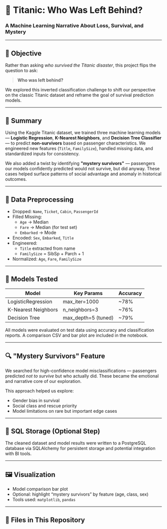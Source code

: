 # 🚢 Titanic: Who Was Left Behind?
### A Machine Learning Narrative About Loss, Survival, and Mystery

---

## 🎯 Objective

Rather than asking *who survived the Titanic disaster*, this project flips the question to ask:

> **Who was left behind?**

We explored this inverted classification challenge to shift our perspective on the classic Titanic dataset and reframe the goal of survival prediction models.

---

## 🧠 Summary

Using the Kaggle Titanic dataset, we trained three machine learning models — **Logistic Regression**, **K-Nearest Neighbors**, and **Decision Tree Classifier** — to predict **non-survivors** based on passenger characteristics. We engineered new features (`Title`, `FamilySize`), handled missing data, and standardized inputs for consistency.

We also added a twist by identifying **"mystery survivors"** — passengers our models confidently predicted would not survive, but did anyway. These cases helped surface patterns of social advantage and anomaly in historical outcomes.

---

## 🧹 Data Preprocessing

- Dropped: `Name`, `Ticket`, `Cabin`, `PassengerId`
- Filled Missing:
  - `Age` → Median
  - `Fare` → Median (for test set)
  - `Embarked` → Mode
- Encoded: `Sex`, `Embarked`, `Title`
- Engineered:
  - `Title` extracted from name
  - `FamilySize` = SibSp + Parch + 1
- Normalized: `Age`, `Fare`, `FamilySize`

---

## 🤖 Models Tested

| Model              | Key Params                   | Accuracy |
|-------------------|------------------------------|----------|
| LogisticRegression | max_iter=1000                | ~78%     |
| K-Nearest Neighbors | n_neighbors=3               | ~76%     |
| Decision Tree      | max_depth=5 (tuned)          | ~79%     |

All models were evaluated on test data using accuracy and classification reports. A comparison CSV and bar plot are included in the notebook.

---

## 🔍 "Mystery Survivors" Feature

We searched for high-confidence model misclassifications — passengers predicted *not to survive* but who actually did. These became the emotional and narrative core of our exploration.

This approach helped us explore:

- Gender bias in survival
- Social class and rescue priority
- Model limitations on rare but important edge cases

---

## 💾 SQL Storage (Optional Step)

The cleaned dataset and model results were written to a PostgreSQL database via SQLAlchemy for persistent storage and potential integration with BI tools.

---

## 🖼️ Visualization

- Model comparison bar plot
- Optional: highlight “mystery survivors” by feature (age, class, sex)
- Tools used: `matplotlib`, `pandas`

---

## 🧪 Files in This Repository


